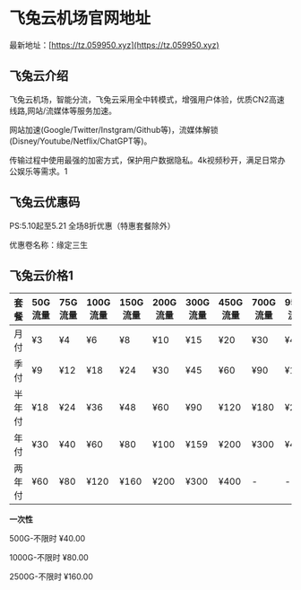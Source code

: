 # 飞兔云机场官网地址

最新地址：[https://tz.059950.xyz](https://tz.059950.xyz)

## 飞兔云介绍

飞兔云机场，智能分流，飞兔云采用全中转模式，增强用户体验，优质CN2高速线路,网站/流媒体等服务加速。

网站加速(Google/Twitter/Instgram/Github等)，流媒体解锁(Disney/Youtube/Netflix/ChatGPT等)。

传输过程中使用最强的加密方式，保护用户数据隐私。4k视频秒开，满足日常办公娱乐等需求。1

## 飞兔云优惠码

PS:5.10起至5.21 全场8折优惠（特惠套餐除外）

优惠卷名称：缘定三生

## 飞兔云价格1

|套餐|50G流量|75G流量|100G流量|150G流量|200G流量|300G流量|450G流量|700G流量|950G流量|
|----|----|----|----|----|----|----|----|----|----|
|月付|¥3|¥4|¥6|¥8|¥10|¥15|¥20|¥30|¥40|
|季付|¥9|¥12|¥18|¥24|¥30|¥45|¥60|¥90|¥120|
|半年付|¥18|¥24|¥36|¥48|¥60|¥90|¥120|¥180|¥240|
|年付|¥30|¥40|¥60|¥80|¥100|¥159|¥200|¥300|¥400|
|两年付|¥60|¥80|¥120|¥160|¥200|¥300|¥400|-|-|

**一次性**

500G-不限时 ¥40.00

1000G-不限时 ¥80.00

2500G-不限时 ¥160.00




